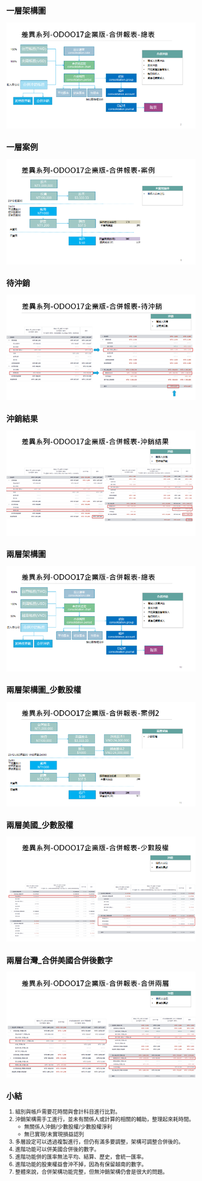 ## 一層架構圖
![Alt text](https://github.com/ksharry/2024-ODOO17-Enterprise-Plan/blob/main/pic/F172301.png?raw=true)

## 一層案例
![Alt text](https://github.com/ksharry/2024-ODOO17-Enterprise-Plan/blob/main/pic/F172302.png?raw=true)

## 待沖銷
![Alt text](https://github.com/ksharry/2024-ODOO17-Enterprise-Plan/blob/main/pic/F172303.png?raw=true)

## 沖銷結果
![Alt text](https://github.com/ksharry/2024-ODOO17-Enterprise-Plan/blob/main/pic/F172304.png?raw=true)

## 兩層架構圖
![Alt text](https://github.com/ksharry/2024-ODOO17-Enterprise-Plan/blob/main/pic/F172305.png?raw=true)

## 兩層架構圖_少數股權
![Alt text](https://github.com/ksharry/2024-ODOO17-Enterprise-Plan/blob/main/pic/F172306.png?raw=true)

## 兩層美國_少數股權
![Alt text](https://github.com/ksharry/2024-ODOO17-Enterprise-Plan/blob/main/pic/F172307.png?raw=true)

## 兩層台灣_合併美國合併後數字
![Alt text](https://github.com/ksharry/2024-ODOO17-Enterprise-Plan/blob/main/pic/F172308.png?raw=true)

## 小結
1. 組別與帳戶需要花時間與會計科目進行比對。
2. 沖銷架構需手工進行，並未有關係人或計算的相關的輔助，整理起來耗時間。
   + 無關係人沖銷/少數股權/少數股權淨利
   + 無已實現/未實現損益認列
3. 多層設定可以透過複製進行，但仍有滿多要調整，架構可調整合併後的。
4. 進階功能可以併美國合併後的數字。
5. 進階功能併的匯率無法平均、結算、歷史，會統一匯率。
6. 進階功能的股東權益會沖不掉，因為有保留越南的數字。
7. 整體來說，合併架構功能完整，但無沖銷架構仍會是很大的問題。
